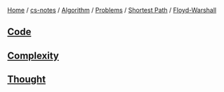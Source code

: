 [Home](https://mengxianbin.github.io) /
[cs-notes](https://mengxianbin.github.io/cs-notes/site) /
[Algorithm](https://mengxianbin.github.io/cs-notes/site/Algorithm) /
[Problems](https://mengxianbin.github.io/cs-notes/site/Algorithm/Problems) /
[Shortest Path](https://mengxianbin.github.io/cs-notes/site/Algorithm/Problems/Shortest%20Path) /
[Floyd-Warshall](https://mengxianbin.github.io/cs-notes/site/Algorithm/Problems/Shortest%20Path/Floyd-Warshall)

## [Code](https://mengxianbin.github.io/cs-notes/site/Algorithm/Problems/Shortest%20Path/Floyd-Warshall/Code)

## [Complexity](https://mengxianbin.github.io/cs-notes/site/Algorithm/Problems/Shortest%20Path/Floyd-Warshall/Complexity)

## [Thought](https://mengxianbin.github.io/cs-notes/site/Algorithm/Problems/Shortest%20Path/Floyd-Warshall/Thought)
